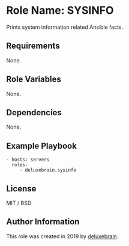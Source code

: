 # Role Name: SYSINFO

Prints system information related Ansible facts.

## Requirements

None.

## Role Variables

None.

## Dependencies

None.

## Example Playbook

    - hosts: servers
      roles:
         - deluxebrain.sysinfo

## License

MIT / BSD

## Author Information

This role was created in 2019 by [deluxebrain](https://www.deluxebrain.com/).
